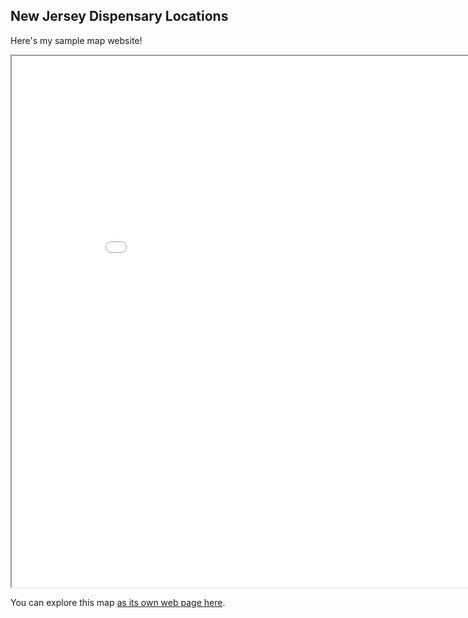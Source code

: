 ## New Jersey Dispensary Locations

Here's my sample map website!

<iframe src="nj_dispensaries.html" height="850" width="900"></iframe>

You can explore this map [as its own web page here](nj_dispensaries.html).
